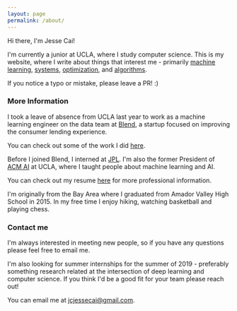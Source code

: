 ```yaml
---
layout: page
permalink: /about/
---
```


Hi there, I'm Jesse Cai!

I'm currently a junior at UCLA, where I study computer science. This is my website, where I write about things that interest me - primarily [machine learning](https://jcaip.github.io/tags/#machine-learning), [systems](https://jcaip.github.io/tags/#systems), [optimization](https://jcaip.github.io/tags/#optimization), and [algorithms](https://jcaip.github.io/tags/#algorithms).

If you notice a typo or mistake, please leave a PR! :)

### More Information

I took a leave of absence from UCLA last year to work as a machine learning engineer on the data team at [Blend](https://blend.com), a startup focused on improving the consumer lending experience.

You can check out some of the work I did [here](https://blend.com/predicting-submission/).

Before I joined Blend, I interned at [JPL](https://www.jpl.nasa.gov/). I'm also the former President of [ACM AI](https://uclaacmai.github.io/) at UCLA, where I taught people about machine learning and AI.

You can check out my resume [here](/resources/Jesse_Cai_Resume.pdf) for more professional information.

I'm originally from the Bay Area where I graduated from Amador Valley High School in 2015.
In my free time I enjoy hiking, watching basketball and playing chess. 

### Contact me

I'm always interested in meeting new people, so if you have any questions please feel free to email me. 

I'm also looking for summer internships for the summer of 2019 - preferably something research related at the intersection of deep learning and computer science. If you think I'd be a good fit for your team please reach out! 

You can email me at [jcjessecai@gmail.com](mailto:jcjessecai@gmail.com).
